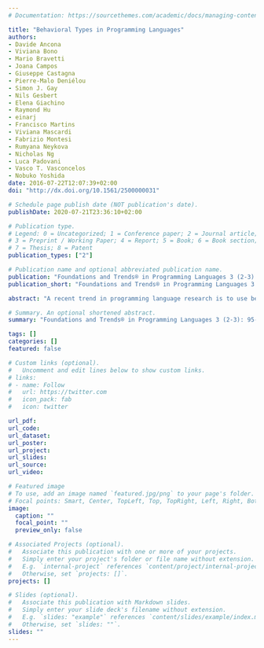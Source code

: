 ```yaml
---
# Documentation: https://sourcethemes.com/academic/docs/managing-content/

title: "Behavioral Types in Programming Languages"
authors: 
- Davide Ancona
- Viviana Bono
- Mario Bravetti
- Joana Campos
- Giuseppe Castagna
- Pierre-Malo Deniélou
- Simon J. Gay
- Nils Gesbert
- Elena Giachino
- Raymond Hu
- einarj 
- Francisco Martins
- Viviana Mascardi
- Fabrizio Montesi
- Rumyana Neykova
- Nicholas Ng
- Luca Padovani
- Vasco T. Vasconcelos
- Nobuko Yoshida
date: 2016-07-22T12:07:39+02:00 
doi: "http://dx.doi.org/10.1561/2500000031"

# Schedule page publish date (NOT publication's date).
publishDate: 2020-07-21T23:36:10+02:00

# Publication type.
# Legend: 0 = Uncategorized; 1 = Conference paper; 2 = Journal article;
# 3 = Preprint / Working Paper; 4 = Report; 5 = Book; 6 = Book section;
# 7 = Thesis; 8 = Patent
publication_types: ["2"]

# Publication name and optional abbreviated publication name.
publication: "Foundations and Trends® in Programming Languages 3 (2-3): 95-230, 2016"
publication_short: "Foundations and Trends® in Programming Languages 3 (2-3): 95-230, 2016"

abstract: "A recent trend in programming language research is to use behavioral type theory to ensure various correctness properties of largescale, communication-intensive systems. Behavioral types encompass concepts such as interfaces, communication protocols, contracts, and choreography. The successful application of behavioral types requires a solid understanding of several practical aspects, from their representation in a concrete programming language, to their integration with other programming constructs such as methods and functions, to design and monitoring methodologies that take behaviors into account. This survey provides an overview of the state of the art of these aspects, which we summarize as the pragmatics of behavioral types."

# Summary. An optional shortened abstract.
summary: "Foundations and Trends® in Programming Languages 3 (2-3): 95-230, 2016"

tags: []
categories: []
featured: false

# Custom links (optional).
#   Uncomment and edit lines below to show custom links.
# links:
# - name: Follow
#   url: https://twitter.com
#   icon_pack: fab
#   icon: twitter

url_pdf:
url_code:
url_dataset:
url_poster:
url_project:
url_slides:
url_source:
url_video:

# Featured image
# To use, add an image named `featured.jpg/png` to your page's folder. 
# Focal points: Smart, Center, TopLeft, Top, TopRight, Left, Right, BottomLeft, Bottom, BottomRight.
image:
  caption: ""
  focal_point: ""
  preview_only: false

# Associated Projects (optional).
#   Associate this publication with one or more of your projects.
#   Simply enter your project's folder or file name without extension.
#   E.g. `internal-project` references `content/project/internal-project/index.md`.
#   Otherwise, set `projects: []`.
projects: []

# Slides (optional).
#   Associate this publication with Markdown slides.
#   Simply enter your slide deck's filename without extension.
#   E.g. `slides: "example"` references `content/slides/example/index.md`.
#   Otherwise, set `slides: ""`.
slides: ""
---
```

